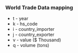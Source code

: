 ### World Trade Data mapping

* t - year
* k - hs_code
* i - country_importer
* j - country_exporter
* v - value ($ Thousand)
* q - volume (tons)